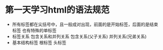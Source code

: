# 第一天学习html的语法规范
- 所有标签都在尖括号中，且一般成对出现，前面的是开始标签，后面的是结束标签
    <html></html>
    也有特殊的单标签
    <br />
- 标签关系
    包含关系和并列关系
    包含关系(父子关系)
        <head>
            <title></title>
        </head>
    并列关系(兄弟关系)
        <head></head>
        <body></body>
- 基本结构标签
    <html>  根标签
        <head>  头标签
        <title>第一个标签</tittle>  标题(页面名称)
        </head>
        <body>  主体
            键盘敲烂，工资过万
        </body>
    </html>
# 使用网页开发工具
- 用 ! 加上tab快速生成主体
- 代码说明 
    <!DOCTYPE html>文档类型声明，说明使用版本，必须写在第一行，这不是HTML标签，是声明标签
    <html lang="en"> 显示语言为英文 zh-CN就是中文网页
    <meta charset="UTF-8"> charset是字符集 常用的有 GB2312、BIG5、GBK、UTF-8，其中UTF-8叫万国码
# 常用标签
- 标签的语义
    既这个标签用来干嘛的，根据标签的语义，在合适的地方给一个最为合适的语义，可以让结构更加清晰
- 标题标签
    <h1></h1>到<h6></h6>六级标签
    单词head的缩写，依据重要性递减
- 段落标签<p></p>
    <p class="blue"></p>  其中class定义其属性用双引号包住
    短语段之间
- article 独立内容 nav 导航相关 aside 边栏 outline 大纲/目录
    <header>
        页头部分
    </header>
    <section>
        介绍
    </section>
    <aside>
        广告
    </aside>
    <footer>
        版权信息
    </footer>
- <pre></pre> 用原本的格式显示出来
- <ul>
    没有顺序的列表
    <li>列表项目的内容</li>
  </ui>
- <ol>有顺序的列表</ol>
- <dl>有描述的标签
    <dt>定义的词汇</dt>
    <dd>解释</dd>
  </dl>
- <abbr 在这里加一个title=“对缩写的描述”>是一个缩写标签</abbr>
- <mark>高亮显示文字</mark>
- <del>被删除的内容</del>
- <ins>插入标签</ins>
- <s>删除线</s>
- <u>下划线</u>
- <strong>加粗显示文字，增加重量</strong>
- <b>只加粗</b>
- <small>减小字号，减轻重量</small> 
- <code>特别样式，显示代码</code>

- <img src="图片来源" width="宽度调整" alt="使用文字描述">
- <video  width="宽度调整" poster="视屏海报" autoplay自动播放或者用controls增加控制栏>
    <source src="视频来源">
    <track kind="captions/subtitles" srclang="en"显示的语言 label="给用户看的标签">webvtt是字幕标准格式
  </video>
- <table> 表格
    <thead> 表格头
    <tr> 一行内容
        <td></td> 表格数据
        <th>头部单元格 </th>
    </tr>
    </thead>
    <tbody> 表格内容
        
    </tbody>
    <tfoot>
        <tr>
            <td colspan="2"></td> colspan表示表格占用的列
        </tr>
    </tfoot>
  </table>
- <form>
    <label for="id">标签</label>  用来修饰项目
    <input type="text"文本框 placeholder="占位符（提示用户应该输入啥）" value="文本框的值" id="">
    <button type="reset(重置) submit(提交) button(无默认功能)"></button>
    <label>
        <input type="checkbox" name="course" value=""> checkbox就是复选框，单选的type值为radio
        其中内容作为选项显示给用户
    </label>
    <select name="">
        <option value="1">1</option> 下拉框的可选项
    </select>
  </form>
- 

